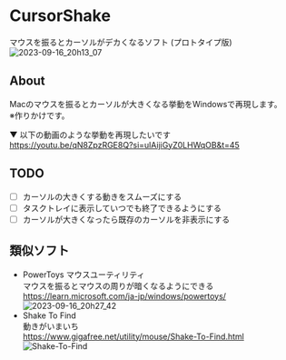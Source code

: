 # CursorShake

マウスを振るとカーソルがデカくなるソフト (プロトタイプ版)
![2023-09-16_20h13_07](https://github.com/Kamesuta/CursorShake/assets/16362824/aaef141a-ea8a-45d9-af2b-84fb32785585)

## About

Macのマウスを振るとカーソルが大きくなる挙動をWindowsで再現します。  
※作りかけです。

▼ 以下の動画のような挙動を再現したいです  
https://youtu.be/qN8ZpzRGE8Q?si=ulAijiGyZ0LHWqOB&t=45

## TODO

- [ ] カーソルの大きくする動きをスムーズにする
- [ ] タスクトレイに表示していつでも終了できるようにする
- [ ] カーソルが大きくなったら既存のカーソルを非表示にする

## 類似ソフト

- PowerToys マウスユーティリティ  
マウスを振るとマウスの周りが暗くなるようにできる  
https://learn.microsoft.com/ja-jp/windows/powertoys/  
![2023-09-16_20h27_42](https://github.com/Kamesuta/CursorShake/assets/16362824/e484bd87-3629-4d63-94c5-727d7a43a1ac)
- Shake To Find  
動きがいまいち  
https://www.gigafree.net/utility/mouse/Shake-To-Find.html  
![Shake-To-Find](https://github.com/Kamesuta/CursorShake/assets/16362824/be5e1909-368e-4c1f-aa1c-e199cccb4547)
